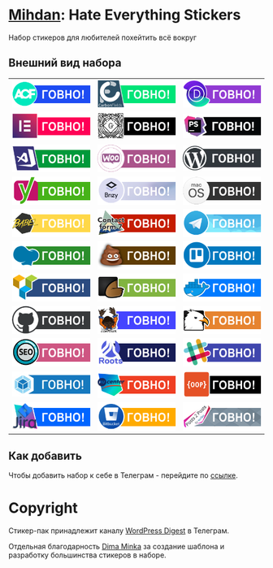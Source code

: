 # [Mihdan](https://github.com/mihdan/mihdan-hate-everything-stickers): Hate Everything Stickers
Набор стикеров для любителей похейтить всё вокруг

## Внешний вид набора

|                                                                                                 |                                                                               |                                                                             |
|-------------------------------------------------------------------------------------------------|-------------------------------------------------------------------------------|-----------------------------------------------------------------------------|
| ![Mihdan: Hate Everything Stickers - Advanced Custom Fields](./dist/advanced-custom-fields.png) | ![Mihdan: Hate Everything Stickers - Carbon Fields](./dist/carbon-fields.png) | ![Mihdan: Hate Everything Stickers - Divi](./dist/divi.png)                 |
| ![Mihdan: Hate Everything Stickers - Elementor](./dist/elementor.png)                           | ![Mihdan: Hate Everything Stickers - Gutenberg](./dist/gutenberg.png)         | ![Mihdan: Hate Everything Stickers - PhpStorm](./dist/phpstorm.png)         |
| ![Mihdan: Hate Everything Stickers - VsCode](./dist/vscode.png)                                 | ![Mihdan: Hate Everything Stickers - Woocommerce](./dist/woocommerce.png)     | ![Mihdan: Hate Everything Stickers - WordPress](./dist/wordpress.png)       |
| ![Mihdan: Hate Everything Stickers - Yoast](./dist/yoast.png)                                   | ![Mihdan: Hate Everything Stickers - Brizy](./dist/brizy.png)                 | ![Mihdan: Hate Everything Stickers - macOS](./dist/macos.png)               |
| ![Mihdan: Hate Everything Stickers - Babel](./dist/babel.png)                                   | ![Mihdan: Hate Everything Stickers - Contact form 7](./dist/cf7.png)          | ![Mihdan: Hate Everything Stickers - Telegram](./dist/telegram.png)         |
| ![Mihdan: Hate Everything Stickers - WP Bakery](./dist/wpbakery.png)                            | ![Mihdan: Hate Everything Stickers - Shit](./dist/shit.png)                   | ![Mihdan: Hate Everything Stickers - Trello](./dist/trello.png)             |
| ![Mihdan: Hate Everything Stickers - Visual composer](./dist/visual-composer.png)               | ![Mihdan: Hate Everything Stickers - Themeforest](./dist/themeforest.png)     | ![Mihdan: Hate Everything Stickers - Docker](./dist/docker.png)             |
| ![Mihdan: Hate Everything Stickers - GiHub](./dist/github.png)                                  | ![Mihdan: Hate Everything Stickers - Composer](./dist/composer.png)           | ![Mihdan: Hate Everything Stickers - Codecanyon](./dist/codecanyon.png)     |
| ![Mihdan: Hate Everything Stickers - SEO](./dist/seo.png)                                       | ![Mihdan: Hate Everything Stickers - Roots](./dist/roots.png)                 | ![Mihdan: Hate Everything Stickers - Slack](./dist/slack.png)               |
| ![Mihdan: Hate Everything Stickers - Webpack](./dist/webpack.png)                               | ![Mihdan: Hate Everything Stickers - RU Center](./dist/nic-ru-center.png)     | ![Mihdan: Hate Everything Stickers - OOP](./dist/oop.png)                   |
| ![Mihdan: Hate Everything Stickers - Jira](./dist/jira.png)                                     | ![Mihdan: Hate Everything Stickers - Bitbucket](./dist/bitbucket.png)         | ![Mihdan: Hate Everything Stickers - Posts 2 posts](./dist/posts2posts.png) |

## Как добавить

Чтобы добавить набор к себе в Телеграм - перейдите по [ссылке](https://t.me/addstickers/r223r23r23).

# Copyright

Стикер-пак принадлежит каналу [WordPress Digest](https://t.me/wordpress_digest) в Телеграм.

Отдельная благодарность [Dima Minka](https://github.com/DimaMinka) за создание шаблона и разработку большинства стикеров в наборе.
